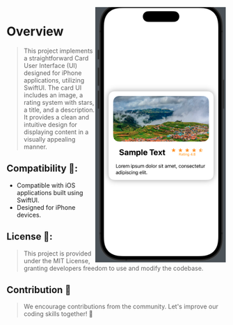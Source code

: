 
<img align="right" alt="GIF" src="./asssets/sample.png" width="300"/>

# Overview

> This project implements a straightforward Card User Interface (UI) designed for iPhone applications, utilizing SwiftUI. The card UI includes an image, a rating system with stars, a title, and a description. It provides a clean and intuitive design for displaying content in a visually appealing manner.

## Compatibility 📱:
- Compatible with iOS applications built using SwiftUI.
- Designed for iPhone devices.

## License 📜:

> This project is provided under the MIT License, granting developers freedom to use and modify the codebase.

## Contribution 🌟
>We encourage contributions from the community. Let's improve our coding skills together! 🎉


